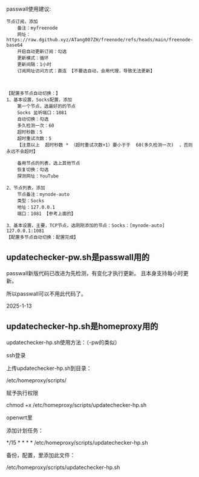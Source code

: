 passwall使用建议:


	节点订阅，添加
		备注：myfreenode
		网址：https://raw.dgithub.xyz/ATang007ZH/freenode/refs/heads/main/freenode-base64
		开启自动更新订阅：勾选
		更新模式：循环
		更新间隔：1小时
		订阅网址访问方式：直连	【不要选自动，会用代理，导致无法更新】



	【配置多节点自动切换：】
	1、基本设置，Socks配置，添加
		第一个节点，选最好的的节点
		Socks 监听端口：1081
		自动切换：勾选
		多久检测一次：60
		超时秒数：5
		超时重试次数：5
		【注意以上  超时秒数 * （超时重试次数+1）要小于于  60(多久检测一次)  ，否则永远不会超时】

		备用节点的列表，选上其他节点
		恢复切换：勾选
		探测网址：YouTube

	2、节点列表，添加
		节点备注：mynode-auto
		类型：Socks
		地址：127.0.0.1
		端口：1081	【参考上面的】

	3、基本设置，主要，TCP节点，选刚刚添加的节点：Socks：[mynode-auto] 127.0.0.1:1081
	【配置多节点自动切换：配置完成】
  

updatechecker-pw.sh是passwall用的
----------------------------------------------
passwall新版代码已改进为先检测，有变化才执行更新。
且本身支持每小时更新。

所以passwall可以不用此代码了。

2025-1-13



updatechecker-hp.sh是homeproxy用的
----------------------------------------------
updatechecker-hp.sh使用方法：（-pw的类似）

ssh登录



上传updatechecker-hp.sh到目录：

/etc/homeproxy/scripts/

赋予执行权限

chmod +x /etc/homeproxy/scripts/updatechecker-hp.sh

openwrt里

添加计划任务：

*/15 * * * * /etc/homeproxy/scripts/updatechecker-hp.sh


备份，配置，里添加此文件：

/etc/homeproxy/scripts/updatechecker-hp.sh
